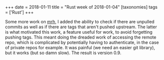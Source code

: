 +++
date = 2018-01-11
title = "Rust week of 2018-01-04"
[taxonomies]
tags = ['Rust']
+++

Some more work on [mrh], I added the ability to check if there are
unpulled commits as well as if there are tags that aren't pushed
upstream. The latter is what motivated this work, a feature useful for
work, to avoid forgetting pushing tags. This meant doing the dreaded
work of accessing the remote repo, which is complicated by potentially
having to authenticate, in the case of private repos for example. It was
painful (we need an easier git library), but it works (but so damn
slow). The result is version 0.9.

  [mrh]: https://crates.io/crates/mrh
